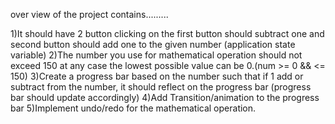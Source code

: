 over view of the project contains.........



1)It should have 2 button clicking on the first button should subtract one and second button should add one to the given number  (application state variable)
2)The number you use for mathematical operation should not exceed 150 at any case the lowest possible value can be 0.(num >= 0 && <= 150)
3)Create a progress bar based on the number such that if 1 add or subtract from the number, it should reflect on the progress bar (progress bar should update accordingly)
4)Add Transition/animation to the progress bar
5)Implement undo/redo for the mathematical operation.

